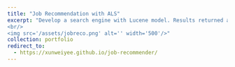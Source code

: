 ```yaml
---
title: "Job Recommendation with ALS"
excerpt: "Develop a search engine with Lucene model. Results returned are ranked using tf-idf score. Users provide relevance feedback to improve the effectiveness of the information retrieved.
<br/>
<img src='/assets/jobreco.png' alt='' width='500'/>"
collection: portfolio
redirect_to:
  - https://xunweiyee.github.io/job-recommender/
---
```

